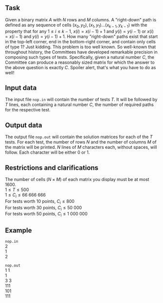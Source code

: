 ## Task

Given a binary matrix $A$ with $N$ rows and $M$ columns. A "right-down" path is defined as any sequence of cells $(x_0, y_0), (x_1, y_1) \dots (x_{k - 1}, y_{k - 1})$ with the property that for any $1 \leq i \leq k - 1$, $x(i) = x(i - 1) + 1$ and $y(i) = y(i - 1)$ or $x(i) = x(i - 1)$ and $y(i) = y(i - 1) + 1$. How many "right-down" paths exist that start in the top-left corner, end in the bottom-right corner, and contain only cells of type $1$? Just kidding. This problem is too well known. So well-known that throughout history, the Committees have developed remarkable precision in composing such types of tests. Specifically, given a natural number $C$, the Committee can produce a reasonably sized matrix for which the answer to the above question is exactly $C$. Spoiler alert, that's what you have to do as well!

## Input data

The input file `nop.in` will contain the number of tests $T$. It will be followed by $T$ lines, each containing a natural number $C$, the number of required paths for the respective test.

## Output data

The output file `nop.out` will contain the solution matrices for each of the $T$ tests. For each test, the number of rows $N$ and the number of columns $M$ of the matrix will be printed. $N$ lines of $M$ characters each, without spaces, will follow. Each character will be either $0$ or $1$.

## Restrictions and clarifications

The number of cells $(N \times M)$ of each matrix you display must be at most $1600$.  
$1 \leq T \leq 500$  
$1 \leq C_i \leq 66\ 666\ 666$  
For tests worth 10 points, $C_i \leq 800$  
For tests worth 30 points, $C_i \leq 50\ 000$  
For tests worth 50 points, $C_i \leq 1\ 000\ 000$  

## Example

`nop.in`  
$2$  
$1$  
$2$  

`nop.out`  
$1$ $1$  
$1$  
$3$ $3$  
$111$  
$101$  
$111$